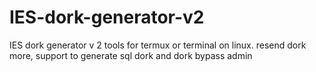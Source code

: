 # IES-dork-generator-v2
IES dork generator v 2 tools for termux or terminal on linux. resend dork more, support to generate sql dork and dork bypass admin
